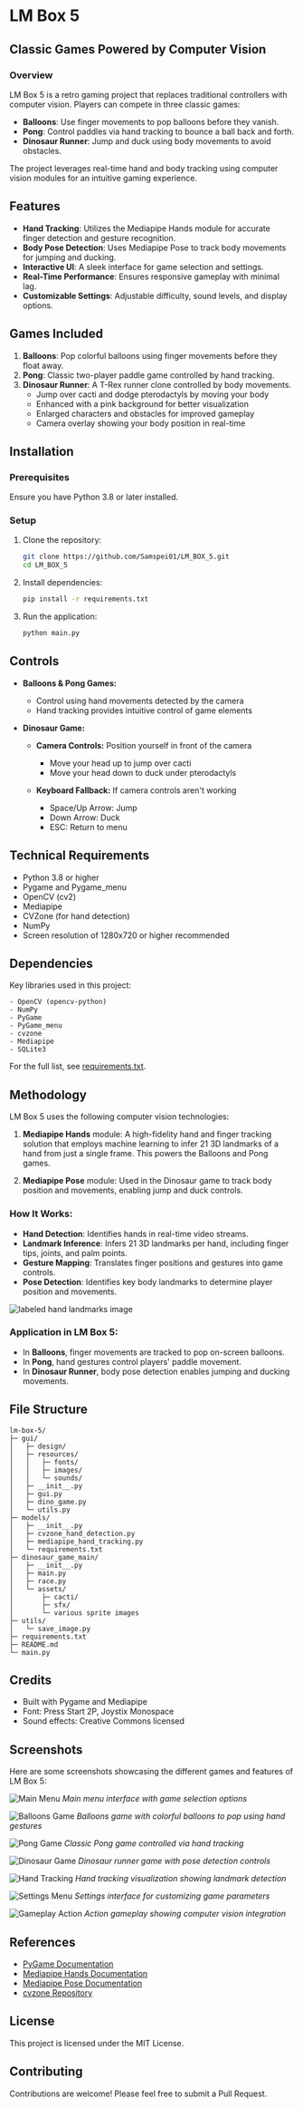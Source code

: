 # LM Box 5

## Classic Games Powered by Computer Vision

### Overview

LM Box 5 is a retro gaming project that replaces traditional controllers with computer vision. Players can compete in three classic games:

-   **Balloons**: Use finger movements to pop balloons before they vanish.
-   **Pong**: Control paddles via hand tracking to bounce a ball back and forth.
-   **Dinosaur Runner**: Jump and duck using body movements to avoid obstacles.

The project leverages real-time hand and body tracking using computer vision modules for an intuitive gaming experience.

## Features

-   **Hand Tracking**: Utilizes the Mediapipe Hands module for accurate finger detection and gesture recognition.
-   **Body Pose Detection**: Uses Mediapipe Pose to track body movements for jumping and ducking.
-   **Interactive UI**: A sleek interface for game selection and settings.
-   **Real-Time Performance**: Ensures responsive gameplay with minimal lag.
-   **Customizable Settings**: Adjustable difficulty, sound levels, and display options.

## Games Included

1. **Balloons**: Pop colorful balloons using finger movements before they float away.
2. **Pong**: Classic two-player paddle game controlled by hand tracking.
3. **Dinosaur Runner**: A T-Rex runner clone controlled by body movements.
   - Jump over cacti and dodge pterodactyls by moving your body
   - Enhanced with a pink background for better visualization
   - Enlarged characters and obstacles for improved gameplay
   - Camera overlay showing your body position in real-time

## Installation

### Prerequisites

Ensure you have Python 3.8 or later installed.

### Setup

1. Clone the repository:
    ```sh
    git clone https://github.com/Samspei01/LM_BOX_5.git
    cd LM_BOX_5
    ```
2. Install dependencies:
    ```sh
    pip install -r requirements.txt
    ```
3. Run the application:
    ```sh
    python main.py
    ```

## Controls

- **Balloons & Pong Games:**
  - Control using hand movements detected by the camera
  - Hand tracking provides intuitive control of game elements

- **Dinosaur Game:**
  - **Camera Controls:** Position yourself in front of the camera
    - Move your head up to jump over cacti
    - Move your head down to duck under pterodactyls
  
  - **Keyboard Fallback:** If camera controls aren't working
    - Space/Up Arrow: Jump
    - Down Arrow: Duck
    - ESC: Return to menu

## Technical Requirements

- Python 3.8 or higher
- Pygame and Pygame_menu
- OpenCV (cv2)
- Mediapipe
- CVZone (for hand detection)
- NumPy
- Screen resolution of 1280x720 or higher recommended

## Dependencies

Key libraries used in this project:

```
- OpenCV (opencv-python)
- NumPy
- PyGame
- PyGame_menu
- cvzone
- Mediapipe
- SQLite3
```

For the full list, see [requirements.txt](requirements.txt).

## Methodology

LM Box 5 uses the following computer vision technologies:

1. **Mediapipe Hands** module: A high-fidelity hand and finger tracking solution that employs machine learning to infer 21 3D landmarks of a hand from just a single frame. This powers the Balloons and Pong games.

2. **Mediapipe Pose** module: Used in the Dinosaur game to track body position and movements, enabling jump and duck controls.

### How It Works:

-   **Hand Detection**: Identifies hands in real-time video streams.
-   **Landmark Inference**: Infers 21 3D landmarks per hand, including finger tips, joints, and palm points.
-   **Gesture Mapping**: Translates finger positions and gestures into game controls.
-   **Pose Detection**: Identifies key body landmarks to determine player position and movements.

![labeled hand landmarks image](./gui/resources/images/hand_landmarks.png)

### Application in LM Box 5:

-   In **Balloons**, finger movements are tracked to pop on-screen balloons.
-   In **Pong**, hand gestures control players' paddle movement.
-   In **Dinosaur Runner**, body pose detection enables jumping and ducking movements.

## File Structure

```
lm-box-5/
├─ gui/
│   ├─ design/
│   ├─ resources/
│   │   ├─ fonts/
│   │   ├─ images/
│   │   └─ sounds/
│   ├─ __init__.py
│   ├─ gui.py
│   ├─ dino_game.py
│   └─ utils.py
├─ models/
│   ├─ __init__.py
│   ├─ cvzone_hand_detection.py
│   ├─ mediapipe_hand_tracking.py
│   └─ requirements.txt
├─ dinosaur_game_main/
│   ├─ __init__.py
│   ├─ main.py
│   ├─ race.py
│   └─ assets/
│       ├─ cacti/
│       ├─ sfx/
│       └─ various sprite images
├─ utils/
│   └─ save_image.py
├─ requirements.txt
├─ README.md
└─ main.py
```

## Credits

- Built with Pygame and Mediapipe
- Font: Press Start 2P, Joystix Monospace
- Sound effects: Creative Commons licensed

## Screenshots

Here are some screenshots showcasing the different games and features of LM Box 5:

![Main Menu](./gui/resources/images/img1.png)
*Main menu interface with game selection options*

![Balloons Game](./gui/resources/images/img2.png)
*Balloons game with colorful balloons to pop using hand gestures*

![Pong Game](./gui/resources/images/img3.png)
*Classic Pong game controlled via hand tracking*

![Dinosaur Game](./gui/resources/images/img4.png)
*Dinosaur runner game with pose detection controls*

![Hand Tracking](./gui/resources/images/img5.png)
*Hand tracking visualization showing landmark detection*

![Settings Menu](./gui/resources/images/img6.png)
*Settings interface for customizing game parameters*

![Gameplay Action](./gui/resources/images/img7.png)
*Action gameplay showing computer vision integration*

## References

-   [PyGame Documentation](https://www.pygame.org/docs/)
-   [Mediapipe Hands Documentation](https://mediapipe.readthedocs.io/en/latest/solutions/hands.html)
-   [Mediapipe Pose Documentation](https://mediapipe.readthedocs.io/en/latest/solutions/pose.html)
-   [cvzone Repository](https://github.com/cvzone/cvzone)

## License

This project is licensed under the MIT License.

## Contributing

Contributions are welcome! Please feel free to submit a Pull Request.
